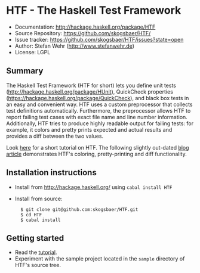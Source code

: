 # HTF - The Haskell Test Framework

* Documentation:     http://hackage.haskell.org/package/HTF
* Source Repository: https://github.com/skogsbaer/HTF/
* Issue tracker:     https://github.com/skogsbaer/HTF/issues?state=open
* Author:            Stefan Wehr (http://www.stefanwehr.de)
* License: LGPL

## Summary

The Haskell Test Framework (HTF for short) lets you define unit tests
(http://hackage.haskell.org/package/HUnit), QuickCheck properties
(https://hackage.haskell.org/package/QuickCheck), and black box tests in an
easy and convenient way. HTF uses a custom preprocessor that collects
test definitions automatically. Furthermore, the preprocessor allows
HTF to report failing test cases with exact file name and line number
information. Additionally, HTF tries to produce highly readable output
for failing tests: for example, it colors and pretty prints expected and
actual results and provides a diff between the two values.

Look [here](http://hackage.haskell.org/packages/archive/HTF/latest/doc/html/Test-Framework-Tutorial.html)
for a short tutorial on HTF. The following slightly out-dated
[blog article](http://factisresearch.blogspot.de/2011/10/new-version-of-htf-with-diffs-colors.html)
demonstrates HTF's coloring, pretty-printing and diff functionality.

## Installation instructions

* Install from http://hackage.haskell.org/ using `cabal install HTF`
* Install from source:

        $ git clone git@github.com:skogsbaer/HTF.git
        $ cd HTF
        $ cabal install

## Getting started

* Read the [tutorial](http://hackage.haskell.org/packages/archive/HTF/latest/doc/html/Test-Framework-Tutorial.html).
* Experiment with the sample project located in the `sample` directory of HTF's source tree.
